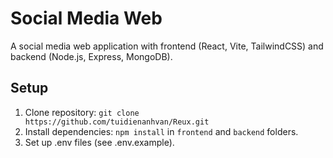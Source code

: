 # Social Media Web 
 
A social media web application with frontend (React, Vite, TailwindCSS) and backend (Node.js, Express, MongoDB). 
 
## Setup 
1. Clone repository: `git clone https://github.com/tuidienanhvan/Reux.git` 
2. Install dependencies: `npm install` in `frontend` and `backend` folders. 
3. Set up .env files (see .env.example). 
